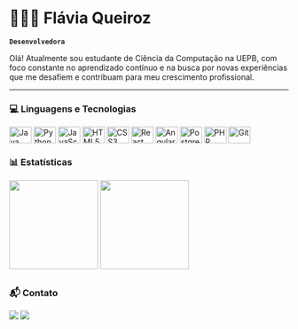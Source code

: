 #  👩🏻‍💻 Flávia Queiroz

**`Desenvolvedora`**

Olá! Atualmente sou estudante de Ciência da Computação na UEPB, com foco constante no aprendizado contínuo e na busca por novas experiências que me desafiem e contribuam para meu crescimento profissional.

---

### 💻 Linguagens e Tecnologias

<div style="display: inline-block;">
  <img align="center" alt="Java" title="Java" height="30" width="40" src="https://cdn.jsdelivr.net/gh/devicons/devicon/icons/java/java-original.svg"/>
  <img align="center" alt="Python" title="Python" height="30" width="40" src="https://cdn.jsdelivr.net/gh/devicons/devicon/icons/python/python-original.svg"/>
  <img align="center" alt="JavaScript" title="JavaScript" height="30" width="40" src="https://cdn.jsdelivr.net/gh/devicons/devicon/icons/javascript/javascript-original.svg"/>
  <img align="center" alt="HTML5" title="HTML5" height="30" width="40" src="https://cdn.jsdelivr.net/gh/devicons/devicon/icons/html5/html5-original.svg"/>
  <img align="center" alt="CSS3" title="CSS3" height="30" width="40" src="https://cdn.jsdelivr.net/gh/devicons/devicon/icons/css3/css3-original.svg"/>
  <img align="center" alt="React" title="React" height="30" width="40" src="https://cdn.jsdelivr.net/gh/devicons/devicon/icons/react/react-original.svg"/>
  <img align="center" alt="AngularJS" title="AngularJS" height="30" width="40" src="https://devicon-website.vercel.app/api/angularjs/original.svg"/>
  <img align="center" alt="PostgreSQL" title="PostgreSQL" height="30" width="40" src="https://cdn.jsdelivr.net/gh/devicons/devicon/icons/postgresql/postgresql-original.svg"/>
  <img align="center" alt="PHP" title="PHP" height="30" width="40" src="https://cdn.jsdelivr.net/gh/devicons/devicon@latest/icons/php/php-original.svg"/>
  <img align="center" alt="Git" title="Git" height="30" width="40" src="https://cdn.jsdelivr.net/gh/devicons/devicon@latest/icons/git/git-original.svg" />
</div>


### 📊 Estatísticas

<div>
  <img  height="160em" src="https://github-readme-stats.vercel.app/api?username=FlaviaVGQ&show_icons=true&theme=dracula#gh-dark-mode-only"/>
  <img  height="160em" src="https://github-readme-stats.vercel.app/api/top-langs/?username=FlaviaVGQ&layout=compact&theme=dracula&"/>
</div>

## 

### 📬 Contato
<div> 
  <a href ="mailto:flavia.vgq@gmail.com"><img src="https://img.shields.io/badge/-Gmail-%23333?style=for-the-badge&logo=gmail&logoColor=white" target="_blank"></a>
  <a href= "https://www.linkedin.com/in/fl%C3%A1via-queiroz-650803260/"target="_blank"><img src="https://img.shields.io/badge/-LinkedIn-%230077B5?style=for-the-badge&logo=linkedin&logoColor=white" target="_blank"></a> 
</div>
               


